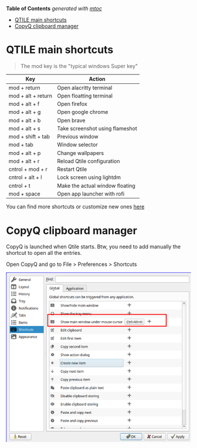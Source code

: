 <!-- START OF TOC !DO NOT EDIT THIS CONTENT MANUALLY-->
**Table of Contents**  *generated with [mtoc](https://github.com/containerscrew/mtoc)*
- [QTILE main shortcuts](#qtile-main-shortcuts)
- [CopyQ clipboard manager](#copyq-clipboard-manager)
<!-- END OF TOC -->
# QTILE main shortcuts

> The mod key is the "typical windows Super key"

| Key               | Action                          |
|-------------------|---------------------------------|
| mod + return      | Open alacritty terminal         |
| mod + alt + return | Open floatting terminal         |
| mod + alt + f     | Open firefox                    |
| mod + alt + g     | Open google chrome              |
| mod + alt + b     | Open brave                      |
| mod + alt + s     | Take screenshot using flameshot |
| mod + shift + tab | Previous window                 |
| mod + tab  | Window selector                 |
| mod + alt + p     | Change wallpapers               |
| mod + alt + r     | Reload Qtile configuration      |
| cntrol + mod + r  | Restart Qtile                   |
| cntrol + alt + l  | Lock screen using lightdm       |
| cntrol + t        | Make the actual window floating |
| mod + space       | Open app launcher with rofi     |


You can find more shortcuts or customize new ones [here](../config/qtile/configurations/keys.py)

# CopyQ clipboard manager

CopyQ is launched when Qtile starts. Btw, you need to add manually the shortcut to open all the entries.

Open CopyQ and go to File > Preferences > Shortcuts

![copyq preferences](../assets/copyq-prefrences.png)
